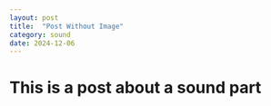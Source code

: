 ```yaml
---
layout: post
title:  "Post Without Image"
category: sound
date: 2024-12-06
---
```


# This is a post about a sound part